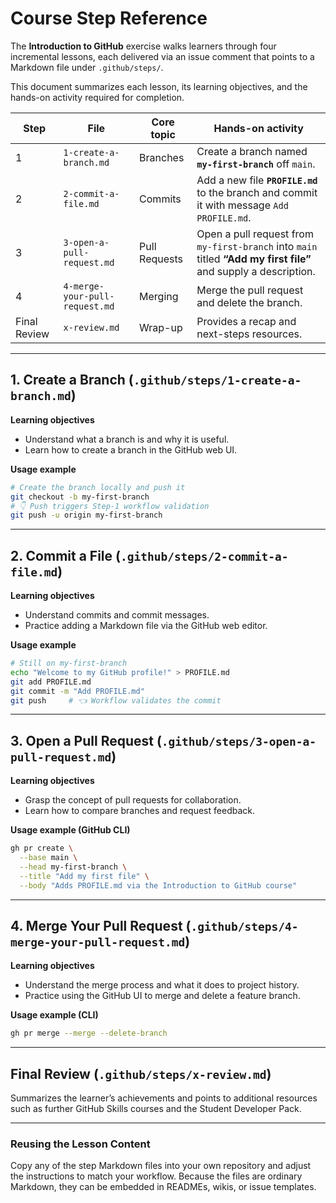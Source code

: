 # Course Step Reference

The **Introduction to GitHub** exercise walks learners through four incremental lessons, each delivered via an issue comment that points to a Markdown file under `.github/steps/`.

This document summarizes each lesson, its learning objectives, and the hands-on activity required for completion.

| Step | File | Core topic | Hands-on activity |
|------|------|------------|-------------------|
| 1 | `1-create-a-branch.md` | Branches | Create a branch named **`my-first-branch`** off `main`. |
| 2 | `2-commit-a-file.md` | Commits | Add a new file **`PROFILE.md`** to the branch and commit it with message `Add PROFILE.md`. |
| 3 | `3-open-a-pull-request.md` | Pull Requests | Open a pull request from `my-first-branch` into `main` titled **“Add my first file”** and supply a description. |
| 4 | `4-merge-your-pull-request.md` | Merging | Merge the pull request and delete the branch. |
| Final Review | `x-review.md` | Wrap-up | Provides a recap and next-steps resources. |

---

## 1. Create a Branch (`.github/steps/1-create-a-branch.md`)

**Learning objectives**

* Understand what a branch is and why it is useful.
* Learn how to create a branch in the GitHub web UI.

**Usage example**

```bash
# Create the branch locally and push it
git checkout -b my-first-branch
# 👇 Push triggers Step-1 workflow validation
git push -u origin my-first-branch
```

---

## 2. Commit a File (`.github/steps/2-commit-a-file.md`)

**Learning objectives**

* Understand commits and commit messages.
* Practice adding a Markdown file via the GitHub web editor.

**Usage example**

```bash
# Still on my-first-branch
echo "Welcome to my GitHub profile!" > PROFILE.md
git add PROFILE.md
git commit -m "Add PROFILE.md"
git push     # 👈 Workflow validates the commit
```

---

## 3. Open a Pull Request (`.github/steps/3-open-a-pull-request.md`)

**Learning objectives**

* Grasp the concept of pull requests for collaboration.
* Learn how to compare branches and request feedback.

**Usage example (GitHub CLI)**

```bash
gh pr create \
  --base main \
  --head my-first-branch \
  --title "Add my first file" \
  --body "Adds PROFILE.md via the Introduction to GitHub course"
```

---

## 4. Merge Your Pull Request (`.github/steps/4-merge-your-pull-request.md`)

**Learning objectives**

* Understand the merge process and what it does to project history.
* Practice using the GitHub UI to merge and delete a feature branch.

**Usage example (CLI)**

```bash
gh pr merge --merge --delete-branch
```

---

## Final Review (`.github/steps/x-review.md`)

Summarizes the learner’s achievements and points to additional resources such as further GitHub Skills courses and the Student Developer Pack.

---

### Reusing the Lesson Content

Copy any of the step Markdown files into your own repository and adjust the instructions to match your workflow. Because the files are ordinary Markdown, they can be embedded in READMEs, wikis, or issue templates.
